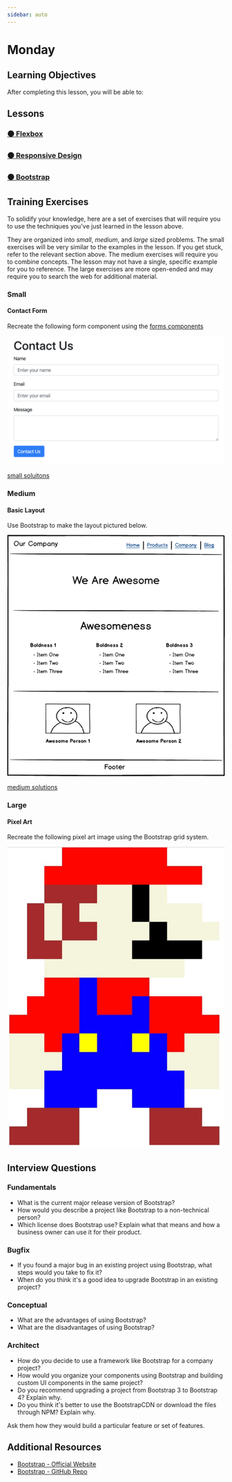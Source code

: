 ```yaml
---
sidebar: auto
---
```


# Monday
### 


## Learning Objectives

After completing this lesson, you will be able to:

<!-- 1. (Description of application of topic/technique)
2. (Description of application of topic/technique)
3. (Description of application of topic/technique) -->

## Lessons



<!-----------------------------Major Topic ------------------------------------>

### [⚫ Flexbox](https://dc-houston.herokuapp.com/p2/HTMLCSS/FlexBox.html#1)

<!-----------------------------Major Topic ------------------------------------>
### [⚫ Responsive Design](https://dc-houston.herokuapp.com/p2/HTMLCSS/ResponsiveDesign.html#1)


### [⚫ Bootstrap](https://dc-houston.herokuapp.com/p2/HTMLCSS/Bootstrap.html#1)

## Training Exercises

To solidify your knowledge, here are a set of exercises that will require you to use the techniques you've just learned in the lesson above.

They are organized into *small*, *medium*, and *large* sized problems. The small exercises will be very similar to the examples in the lesson. If you get stuck, refer to the relevant section above. The medium exercises will require you to combine concepts. The lesson may not have a single, specific example for you to reference. The large exercises are more open-ended and may require you to search the web for additional material.

### Small

#### Contact Form

Recreate the following form component using the [forms components](https://getbootstrap.com/docs/4.4/components/forms/)

![contact-form-preview](./contact-form-preview.png)

[small soluitons](https://learn.digitalcrafts.com/immersive/lessons/front-end-foundations/bootstrap/#small)

### Medium

#### Basic Layout

Use Bootstrap to make the layout pictured below.

![bootstrap-layout-preview](./bootstrap-layout-preview.png)

[medium solutions](https://learn.digitalcrafts.com/immersive/lessons/front-end-foundations/bootstrap/#medium)

### Large

#### Pixel Art

Recreate the following pixel art image using the Bootstrap grid system.

![pixel-art-preview](./pixel-art-preview.jpeg)



## Interview Questions

### Fundamentals

- What is the current major release version of Bootstrap?
- How would you describe a project like Bootstrap to a non-technical person?
- Which license does Bootstrap use? Explain what that means and how a business owner can use it for their product.

### Bugfix

- If you found a major bug in an existing project using Bootstrap, what steps would you take to fix it?
- When do you think it's a good idea to upgrade Bootstrap in an existing project?

### Conceptual

- What are the advantages of using Bootstrap?
- What are the disadvantages of using Bootstrap?

### Architect

- How do you decide to use a framework like Bootstrap for a company project?
- How would you organize your components using Bootstrap and building custom UI components in the same project?
- Do you recommend upgrading a project from Bootstrap 3 to Bootstrap 4? Explain why.
- Do you think it's better to use the BootstrapCDN or download the files through NPM? Explain why.

Ask them how they would build a particular feature or set of features.

## Additional Resources

- [Bootstrap - Official Website](https://getbootstrap.com/)
- [Bootstrap - GitHub Repo](https://github.com/twbs/bootstrap)
